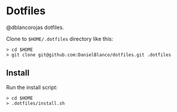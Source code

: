 # Dotfiles
@dblancorojas dotfiles.

Clone to `$HOME/.dotfiles` directory like this:

```
> cd $HOME
> git clone git@github.com:DanielBlanco/dotfiles.git .dotfiles
```

## Install
Run the install script:
```
> cd $HOME
> .dotfiles/install.sh
```
